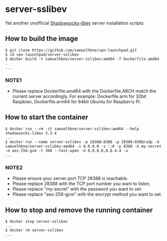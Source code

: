 # server-sslibev

Yet another unofficial [Shadowsocks-libev](https://github.com/shadowsocks/shadowsocks-libev) server installation scripts.

## How to build the image

```shell
$ git clone https://github.com/samuelhbne/vpn-launchpad.git
$ cd vpn-launchpad/server-sslibev
$ docker build -t samuelhbne/server-sslibev:amd64 -f Dockerfile.amd64 .
...
```

### NOTE1

- Please replace Dockerfile.amd64 with the Dockerfile.ARCH match the current server accordingly. For example: Dockerfile.arm for 32bit Raspbian, Dockerfile.arm64 for 64bit Ubuntu for Raspberry Pi.

## How to start the container

```shell
$ docker run --rm -it samuelhbne/server-sslibev:amd64 --help
shadowsocks-libev 3.3.4
...
$ docker run --name server-sslibev -p 28388:8388 -p 28388:8388/udp -d samuelhbne/server-sslibev:amd64 -s 0.0.0.0 -s ::0 -p 8388 -k my-secret -m aes-256-gcm -t 300 --fast-open -d 8.8.8.8,8.8.4.4 -u
...
```

### NOTE2

- Please ensure your server port TCP 28388 is reachable.
- Please replace 28388 with the TCP port number you want to listen.
- Please replace "my-secret" with the password you want to set.
- Please replace "aes-256-gcm" with the encrypt method you want to set.

## How to stop and remove the running container

```shell
$ docker stop server-sslibev
...
$ docker rm server-sslibev
...
```
